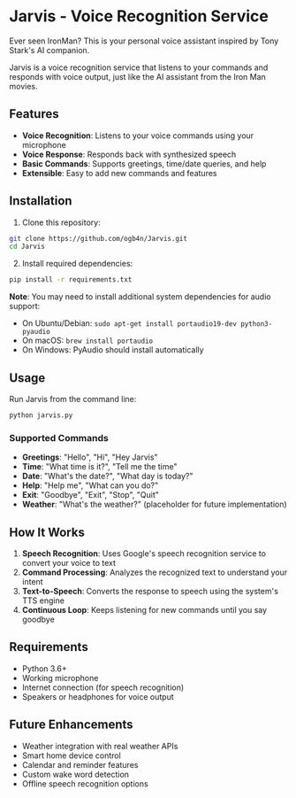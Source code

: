 # Jarvis - Voice Recognition Service
Ever seen IronMan? This is your personal voice assistant inspired by Tony Stark's AI companion.

Jarvis is a voice recognition service that listens to your commands and responds with voice output, just like the AI assistant from the Iron Man movies.

## Features

- **Voice Recognition**: Listens to your voice commands using your microphone
- **Voice Response**: Responds back with synthesized speech
- **Basic Commands**: Supports greetings, time/date queries, and help
- **Extensible**: Easy to add new commands and features

## Installation

1. Clone this repository:
```bash
git clone https://github.com/ogb4n/Jarvis.git
cd Jarvis
```

2. Install required dependencies:
```bash
pip install -r requirements.txt
```

**Note**: You may need to install additional system dependencies for audio support:
- On Ubuntu/Debian: `sudo apt-get install portaudio19-dev python3-pyaudio`
- On macOS: `brew install portaudio`
- On Windows: PyAudio should install automatically

## Usage

Run Jarvis from the command line:
```bash
python jarvis.py
```

### Supported Commands

- **Greetings**: "Hello", "Hi", "Hey Jarvis"
- **Time**: "What time is it?", "Tell me the time"
- **Date**: "What's the date?", "What day is today?"
- **Help**: "Help me", "What can you do?"
- **Exit**: "Goodbye", "Exit", "Stop", "Quit"
- **Weather**: "What's the weather?" (placeholder for future implementation)

## How It Works

1. **Speech Recognition**: Uses Google's speech recognition service to convert your voice to text
2. **Command Processing**: Analyzes the recognized text to understand your intent
3. **Text-to-Speech**: Converts the response to speech using the system's TTS engine
4. **Continuous Loop**: Keeps listening for new commands until you say goodbye

## Requirements

- Python 3.6+
- Working microphone
- Internet connection (for speech recognition)
- Speakers or headphones for voice output

## Future Enhancements

- Weather integration with real weather APIs
- Smart home device control
- Calendar and reminder features
- Custom wake word detection
- Offline speech recognition options
